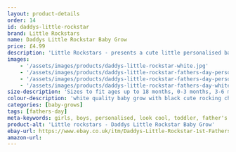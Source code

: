 ```yaml
---
layout: product-details
order: 14
id: daddys-little-rockstar
brand: Little Rockstars
name: Daddys Little Rockstar Baby Grow
price: £4.99
description: 'Little Rockstars - presents a cute little personalised baby grow with rocking character text for your little ones on Fathers day, and can be personalised with the name or message of your choice. Please contact seller at point of purchase with the details.'
images: 
    - '/assets/images/products/daddys-little-rockstar-white.jpg'
    - '/assets/images/products/daddys-little-rockstar-fathers-day-personalised-girl-white.jpg'
    - '/assets/images/products/daddys-little-rockstar-fathers-day-personalised-boy-white.jpg'
    - '/assets/images/products/daddys-little-rockstar-fathers-day-white.jpg'
size-description: 'Sizes to fit ages up to 18 months, 0-3 months, 3-6 months, 6-12 months and 12-18 months'
colour-description: 'white quality baby grow with black cute rocking character text in soft quality vinyl'
categories: [baby-grows]
tags: [fathers-day] 
meta-keywords: girls, boys, personalised, look cool, toddler, father's day
product-alt: 'Little rockstars - Daddys Little Rockstar Baby Grow'
ebay-url: https://www.ebay.co.uk/itm/Daddys-Little-Rockstar-1st-Fathers-Day-Personalised-Baby-Grow-Bodysuit-Vest/313117902899?hash=item48e7480833:g:cDQAAOSwdzZe6R0Q
amazon-url: 
---
```

